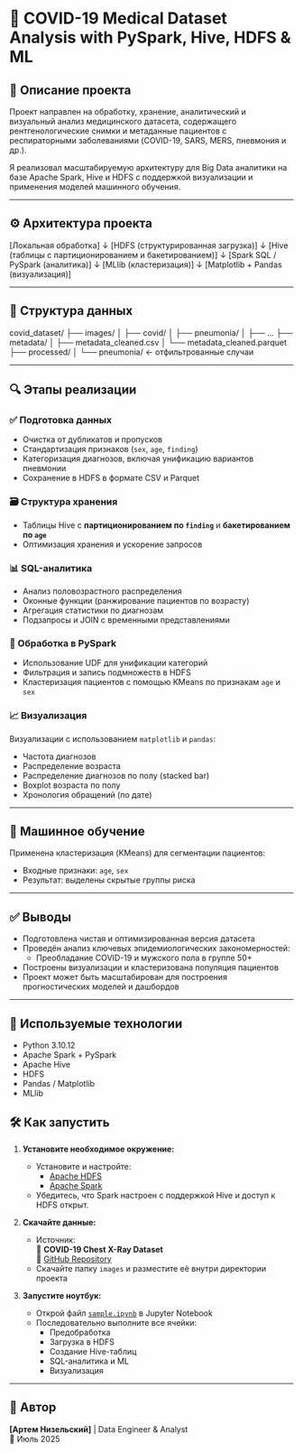 # 🦠 COVID-19 Medical Dataset Analysis with PySpark, Hive, HDFS & ML

## 📌 Описание проекта

Проект направлен на обработку, хранение, аналитический и визуальный анализ медицинского датасета, содержащего рентгенологические снимки и метаданные пациентов с респираторными заболеваниями (COVID-19, SARS, MERS, пневмония и др.).

Я реализовал масштабируемую архитектуру для Big Data аналитики на базе Apache Spark, Hive и HDFS с поддержкой визуализации и применения моделей машинного обучения.

---

## ⚙️ Архитектура проекта

[Локальная обработка]
↓
[HDFS (структурированная загрузка)]
↓
[Hive (таблицы с партиционированием и бакетированием)]
↓
[Spark SQL / PySpark (аналитика)]
↓
[MLlib (кластеризация)]
↓
[Matplotlib + Pandas (визуализация)]


---

## 📁 Структура данных

covid_dataset/
├── images/
│ ├── covid/
│ ├── pneumonia/
│ ├── ...
├── metadata/
│ ├── metadata_cleaned.csv
│ └── metadata_cleaned.parquet
├── processed/
│ └── pneumonia/ ← отфильтрованные случаи


---

## 🔍 Этапы реализации

### ✅ Подготовка данных

- Очистка от дубликатов и пропусков
- Стандартизация признаков (`sex`, `age`, `finding`)
- Категоризация диагнозов, включая унификацию вариантов пневмонии
- Сохранение в HDFS в формате CSV и Parquet

### 🗃 Структура хранения

- Таблицы Hive с **партиционированием по `finding`** и **бакетированием по `age`**
- Оптимизация хранения и ускорение запросов

### 📊 SQL-аналитика

- Анализ половозрастного распределения
- Оконные функции (ранжирование пациентов по возрасту)
- Агрегация статистики по диагнозам
- Подзапросы и JOIN с временными представлениями

### 🧪 Обработка в PySpark

- Использование UDF для унификации категорий
- Фильтрация и запись подмножеств в HDFS
- Кластеризация пациентов с помощью KMeans по признакам `age` и `sex`

### 📈 Визуализация

Визуализации с использованием `matplotlib` и `pandas`:

- Частота диагнозов
- Распределение возраста
- Распределение диагнозов по полу (stacked bar)
- Boxplot возраста по полу
- Хронология обращений (по дате)

---

## 🤖 Машинное обучение

Применена кластеризация (KMeans) для сегментации пациентов:

- Входные признаки: `age`, `sex`
- Результат: выделены скрытые группы риска

---

## ✅ Выводы

- Подготовлена чистая и оптимизированная версия датасета
- Проведён анализ ключевых эпидемиологических закономерностей:
  - Преобладание COVID-19 и мужского пола в группе 50+
- Построены визуализации и кластеризована популяция пациентов
- Проект может быть масштабирован для построения прогностических моделей и дашбордов

---

## 🚀 Используемые технологии

- Python 3.10.12
- Apache Spark + PySpark
- Apache Hive
- HDFS
- Pandas / Matplotlib
- MLlib

## 🛠 Как запустить

1. **Установите необходимое окружение:**
   - Установите и настройте:
     - [Apache HDFS](https://hadoop.apache.org/docs/stable/hadoop-project-dist/hadoop-hdfs/HdfsUserGuide.html)
     - [Apache Spark](https://spark.apache.org/docs/latest/)
   - Убедитесь, что Spark настроен с поддержкой Hive и доступ к HDFS открыт.

2. **Скачайте данные:**
   - Источник:  
     📁 **COVID-19 Chest X-Ray Dataset**  
     🔗 [GitHub Repository](https://github.com/ieee8023/covid-chestxray-dataset/tree/master)
   - Скачайте папку `images` и разместите её внутри директории проекта

3. **Запустите ноутбук:**
   - Открой файл [`sample.ipynb`](sample.ipynb) в Jupyter Notebook
   - Последовательно выполните все ячейки:
     - Предобработка
     - Загрузка в HDFS
     - Создание Hive-таблиц
     - SQL-аналитика и ML
     - Визуализация

---

## 📌 Автор

**[Артем Низельский]** | Data Engineer & Analyst  
📅 Июль 2025  
